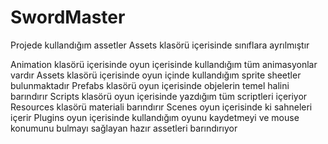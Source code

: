# SwordMaster
Projede kullandığım assetler Assets klasörü içerisinde sınıflara ayrılmıştır 

Animation klasörü içerisinde oyun içerisinde kullandığım tüm animasyonlar vardır
Assets klasörü içerisinde oyun içinde kullandığım sprite sheetler bulunmaktadır
Prefabs klasörü oyun içerisinde objelerin temel halini barındırır
Scripts klasörü oyun içerisinde yazdığım tüm scriptleri içeriyor 
Resources klasörü materiali barındırır
Scenes oyun içerisinde ki sahneleri içerir
Plugins oyun içerisinde kullandığım oyunu kaydetmeyi ve mouse konumunu bulmayı sağlayan
hazır assetleri barındırıyor
